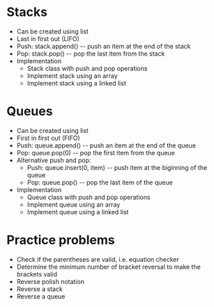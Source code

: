 # Stacks
* Can be created using list
* Last in first out (LIFO)
* Push: stack.append() -- push an item at the end of the stack
* Pop: stack.pop() -- pop the last item from the stack
* Implementation
  * Stack class with push and pop operations
  * Implement stack using an array
  * Implement stack using a linked list

# Queues
* Can be created using list
* First in first out (FIFO)
* Push: queue.append() -- push an item at the end of the queue
* Pop: queue.pop(0) -- pop the first item from the queue
* Alternative push and pop:
  * Push: queue.insert(0, item) -- push item at the biginning of the queue
  * Pop: queue.pop() -- pop the last item of the queue
* Implementation
  * Queue class with push and pop operations
  * Implement queue using an array
  * Implement queue using a linked list


# Practice problems
* Check if the parentheses are valid, i.e. equation checker
* Determine the minimum number of bracket reversal to make the brackets valid
* Reverse polish notation
* Reverse a stack
* Reverse a queue
